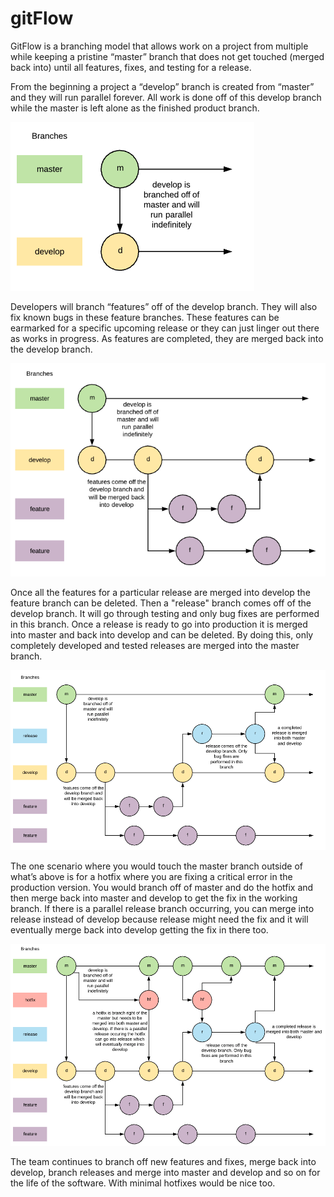 # gitFlow

GitFlow is a branching model that allows work on a project from multiple while keeping a pristine “master” branch that does not get touched (merged back into) until all features, fixes, and testing for a release.

From the beginning a project a “develop” branch is created from “master” and they will run parallel forever. All work is done off of this develop branch while the master is left alone as the finished product branch.

![Parallels](/images/Parallels.png)

Developers will branch “features” off of the develop branch. They will also fix known bugs in these feature branches. These features can be earmarked for a specific upcoming release or they can just linger out there as works in progress. As features are completed, they are merged back into the develop branch.

![Features](/images/Features.png)

Once all the features for a particular release are merged into develop the feature branch can be deleted. Then a "release" branch comes off of the develop branch. It will go through testing and only bug fixes are performed in this branch. Once a release is ready to go into production it is merged into master and back into develop and can be deleted. By doing this, only completely developed and tested releases are merged into the master branch.

![Release](/images/Release.png)

The one scenario where you would touch the master branch outside of what’s above is for a hotfix where you are fixing a critical error in the production version. You would branch off of master and do the hotfix and then merge back into master and develop to get the fix in the working branch. If there is a parallel release branch occurring, you can merge into release instead of develop because release might need the fix and it will eventually merge back into develop getting the fix in there too.

![Complete](/images/Complete.png)

The team continues to branch off new features and fixes, merge back into develop, branch releases and merge into master and develop and so on for the life of the software. With minimal hotfixes would be nice too.